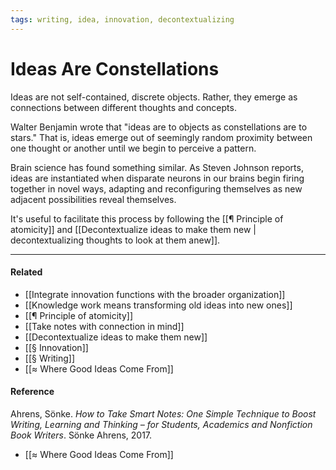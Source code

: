 ```yaml
---
tags: writing, idea, innovation, decontextualizing
---
```

# Ideas Are Constellations

Ideas are not self-contained, discrete objects. Rather, they emerge as connections between different thoughts and concepts.

Walter Benjamin wrote that "ideas are to objects as constellations are to stars." That is, ideas emerge out of seemingly random proximity between one thought or another until we begin to perceive a pattern.

Brain science has found something similar. As Steven Johnson reports, ideas are instantiated when disparate neurons in our brains begin firing together in novel ways, adapting and reconfiguring themselves as new adjacent possibilities reveal themselves.

It's useful to facilitate this process by following the [[¶ Principle of atomicity]] and [[Decontextualize ideas to make them new | decontextualizing thoughts to look at them anew]].

---

#### Related

- [[Integrate innovation functions with the broader organization]]
- [[Knowledge work means transforming old ideas into new ones]]
- [[¶ Principle of atomicity]]
- [[Take notes with connection in mind]]
- [[Decontextualize ideas to make them new]]
- [[§ Innovation]]
- [[§ Writing]]
- [[≈ Where Good Ideas Come From]]

#### Reference

Ahrens, Sönke. _How to Take Smart Notes: One Simple Technique to Boost Writing, Learning and Thinking – for Students, Academics and Nonfiction Book Writers_. Sönke Ahrens, 2017.

-   [[≈ Where Good Ideas Come From]]